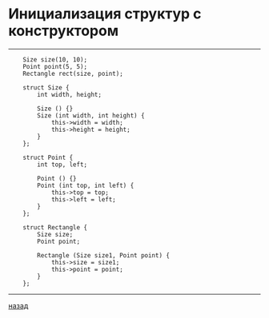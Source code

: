 # Инициализация структур с конструктором

---------------------------------------

```
	Size size(10, 10);
    Point point(5, 5);
    Rectangle rect(size, point); 

    struct Size {
        int width, height;

        Size () {}
        Size (int width, int height) {
            this->width = width;
            this->height = height;
        }
    };

    struct Point {
        int top, left;

        Point () {}
        Point (int top, int left) {
            this->top = top;
            this->left = left;
        }
    };

    struct Rectangle {
        Size size;
        Point point;

        Rectangle (Size size1, Point point) {
            this->size = size1;
            this->point = point;
        }
    };
```

--------------------------
[назад](../../../README.md)